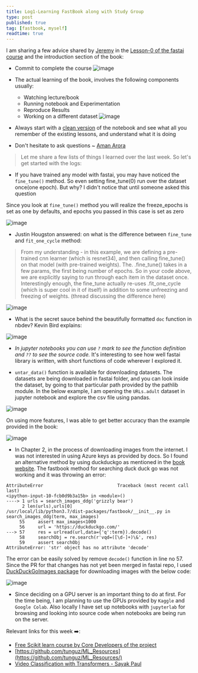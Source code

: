 ```yaml
---
title: Log1-Learning FastBook along with Study Group
type: post
published: true
tag: [fastbook, myself]
readtime: true
---
```


I am sharing a few advice shared by [Jeremy](https://twitter.com/jeremyphoward) in the [Lesson-0 of the fastai course](https://youtu.be/gGxe2mN3kAg) and the introduction section of the book:

- Commit to complete the course
![image](https://user-images.githubusercontent.com/24592806/122153546-db945800-ce80-11eb-8262-90c21f441354.png)

- The actual learning of the book, involves the following components usually:

  * Watching lecture/book
  * Running notebook and Experimentation
  * Reproduce Results
  * Working on a different dataset
![image](https://user-images.githubusercontent.com/24592806/122153598-f1098200-ce80-11eb-9a74-b0c53820ba9f.png)

- Always start with a [clean version](https://github.com/fastai/fastbook/tree/master/clean) of the notebook and see what all you remember of the existing lessons, and understand what 
it is doing

- Don't hesitate to ask questions ~ [Aman Arora](https://twitter.com/amaarora)

> Let me share a few lists of things I learned over the last week.
>  So let's get started with the logs:

- If you have trained any model with fastai, you may have noticed the `fine_tune()` method.  So even setting fine_tune(0) run over the dataset once(one epoch). But why?  I didn't notice that until someone asked this question

Since you look at `fine_tune()` method you will realize the freeze_epochs is set as one by defaults, and epochs you 
passed in this case is set as zero

![image](https://user-images.githubusercontent.com/24592806/122279178-64ed6e00-cf05-11eb-8f8d-5c76647f9112.png)


* Justin Hougston answered: on what is the difference between `fine_tune` and `fit_one_cycle` method:

 > From my understanding - in this example, we are defining a pre-trained cnn learner (which is resnet34), and then calling fine_tune() on that model (with pre-trained weights). The. .fine_tune() takes in a few params, the first being number of epochs. So in your code above, we are explicitly saying to run through each item in the dataset once. Interestingly enough, the fine_tune actually re-uses .fit_one_cycle (which is super cool in it of itself) in addition to some unfreezing and freezing of weights. (thread discussing the difference here)  

![image](https://user-images.githubusercontent.com/24592806/122279338-8fd7c200-cf05-11eb-906e-321f3ad83ced.png)


* What is the secret sauce behind the beautifully formatted `doc` function in nbdev?  Kevin Bird explains:

 ![image](https://user-images.githubusercontent.com/24592806/122275537-6f0d6d80-cf01-11eb-986e-581a20d91592.png)

* *In jupyter notebooks you can use `?` mark to see the function definition and `??` to see the source code.* It's interesting to see how well fastai library is written, with short functions of code wherever I explored it.

* `untar_data()` function is available for downloading datasets. The datasets are being downloaded in fastai folder, and you can look inside the dataset, by going to that particular path provided by the pathlib module. In the below example, I am opening the `URLs.adult` dataset in jupyter notebook and explore the csv file using pandas.

![image](https://user-images.githubusercontent.com/24592806/122274783-94e64280-cf00-11eb-9284-a2e4995d834a.png)

On using more features, I was able to get better accuracy than the example provided in the book:

![image](https://user-images.githubusercontent.com/24592806/122275217-1211b780-cf01-11eb-88f4-029056a152d3.png)


* In Chapter 2, in the process of downloading images from the internet. I was not interested in using Azure keys as provided by docs. So I found an alternative method by using duckduckgo as mentioned in the [book website](https://course.fast.ai/images#DuckDuckGo). The fastbook method for searching duck duck go was not working and it was throwing an error:

```
AttributeError                            Traceback (most recent call last)
<ipython-input-10-fcb0d9b3a15b> in <module>()
----> 1 urls = search_images_ddg('grizzly bear')
      2 len(urls),urls[0]
/usr/local/lib/python3.7/dist-packages/fastbook/__init__.py in search_images_ddg(term, max_images)
     55     assert max_images<1000
     56     url = 'https://duckduckgo.com/'
---> 57     res = urlread(url,data={'q':term}).decode()
     58     searchObj = re.search(r'vqd=([\d-]+)\&', res)
     59     assert searchObj
AttributeError: 'str' object has no attribute 'decode'
```

The error can be easily solved by remove `decode()` function in line no 57. Since the PR for that changes has not yet been merged in fastai repo, I used [DuckDuckGoImages package](https://github.com/deepanprabhu/duckduckgo-images-api) for downloading images with the below code:

![image](https://user-images.githubusercontent.com/24592806/122276492-76814680-cf02-11eb-8563-cedb86caaa3d.png)


* Since deciding on a GPU server is an important thing to do at first. For the time being, I am planning to use the GPUs provided by `Kaggle` and `Google Colab`. Also locally I have set up notebooks with `jupyterlab` for browsing and looking into source code when notebooks are being run on the server.


Relevant links for this week ➡️:

- [Free Scikit learn course by Core Developers of the project](https://www.fun-mooc.fr/en/courses/machine-learning-python-scikit-learn/)
- [https://github.com/tunguz/ML_Resources](https://github.com/tunguz/ML_Resources/)
- [Video Classification with Transformers - Sayak Paul](https://keras.io/examples/vision/video_transformers/)
